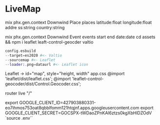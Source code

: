 # LiveMap

mix phx.gen.context Downwind Place places latitude:float longitude:float addre
ss:string country:string

mix phx.gen.context Downwind Event events start end date:date
cd assets && npm i leaflet leaft-control-geocder valtio

```elixir
config.esbuild
--target=es2020 #<- Valtio
--sourcemap #<- Leaflet
--loader:.png=dataurl #<- Leaflet icon
```

Leaflet -> id="map", style="height, width"
app.css
@import 'leaflet/dist/leaflet.css';
@import 'leaflet-control-geocoder/dist/Control.Geocoder.css';

router
live "/"

export GOOGLE_CLIENT_ID=427903880331-eo7ihmos753oat8qbblfomm121htqjnf.apps.googleusercontent.com
export GOOGLE_CLIENT_SECRET=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
`source .env``
